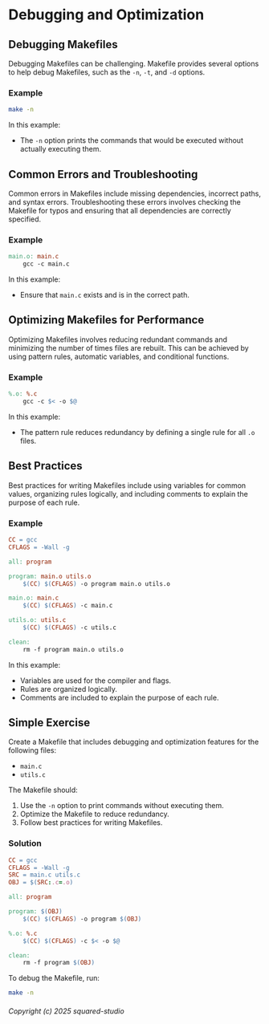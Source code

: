# Debugging and Optimization

## Debugging Makefiles
Debugging Makefiles can be challenging. Makefile provides several options to help debug Makefiles, such as the `-n`, `-t`, and `-d` options.

### Example
```sh
make -n
```

In this example:
- The `-n` option prints the commands that would be executed without actually executing them.

## Common Errors and Troubleshooting
Common errors in Makefiles include missing dependencies, incorrect paths, and syntax errors. Troubleshooting these errors involves checking the Makefile for typos and ensuring that all dependencies are correctly specified.

### Example
```makefile
main.o: main.c
    gcc -c main.c
```

In this example:
- Ensure that `main.c` exists and is in the correct path.

## Optimizing Makefiles for Performance
Optimizing Makefiles involves reducing redundant commands and minimizing the number of times files are rebuilt. This can be achieved by using pattern rules, automatic variables, and conditional functions.

### Example
```makefile
%.o: %.c
    gcc -c $< -o $@
```

In this example:
- The pattern rule reduces redundancy by defining a single rule for all `.o` files.

## Best Practices
Best practices for writing Makefiles include using variables for common values, organizing rules logically, and including comments to explain the purpose of each rule.

### Example
```makefile
CC = gcc
CFLAGS = -Wall -g

all: program

program: main.o utils.o
    $(CC) $(CFLAGS) -o program main.o utils.o

main.o: main.c
    $(CC) $(CFLAGS) -c main.c

utils.o: utils.c
    $(CC) $(CFLAGS) -c utils.c

clean:
    rm -f program main.o utils.o
```

In this example:
- Variables are used for the compiler and flags.
- Rules are organized logically.
- Comments are included to explain the purpose of each rule.

## Simple Exercise
Create a Makefile that includes debugging and optimization features for the following files:
- `main.c`
- `utils.c`

The Makefile should:
1. Use the `-n` option to print commands without executing them.
2. Optimize the Makefile to reduce redundancy.
3. Follow best practices for writing Makefiles.

### Solution
```makefile
CC = gcc
CFLAGS = -Wall -g
SRC = main.c utils.c
OBJ = $(SRC:.c=.o)

all: program

program: $(OBJ)
    $(CC) $(CFLAGS) -o program $(OBJ)

%.o: %.c
    $(CC) $(CFLAGS) -c $< -o $@

clean:
    rm -f program $(OBJ)
```

To debug the Makefile, run:
```sh
make -n
```


###### Copyright (c) 2025 squared-studio

